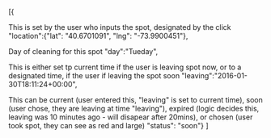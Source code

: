[{ 
  
  This is set by the user who inputs the spot, designated by the click
  "location":{"lat": "40.6701091", "lng": "-73.9900451"},
  
  Day of cleaning for this spot
  "day":"Tueday",
  
  This is either set tp current time if the user is leaving spot now, or to a designated time, if the user if leaving the spot soon
  "leaving":"2016-01-30T18:11:24+00:00",
  
  This can be current (user entered this, "leaving" is set to current time), soon (user chose, they are leaving at time "leaving"), expired (logic decides this, leaving was 10 minutes ago - will disapear after 20mins), or chosen (user took spot, they can see as red and large)
  "status": "soon"}
]